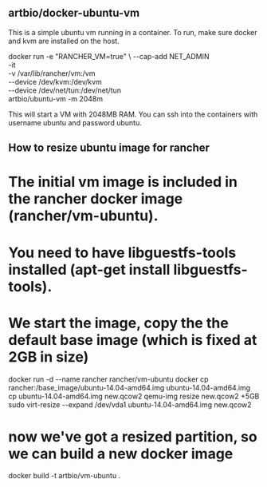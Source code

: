 artbio/docker-ubuntu-vm
-----

This is a simple ubuntu vm running in a container.
To run, make sure docker and kvm are installed on the host.

docker run -e "RANCHER_VM=true" \ 
           --cap-add NET_ADMIN \
           -it \
           -v /var/lib/rancher/vm:/vm \
           --device /dev/kvm:/dev/kvm \
           --device /dev/net/tun:/dev/net/tun \
           artbio/ubuntu-vm -m 2048m

This will start a VM with 2048MB RAM.
You can ssh into the containers with username ubuntu and password ubuntu.


How to resize ubuntu image for rancher
------
# The initial vm image is included in the rancher docker image (rancher/vm-ubuntu).
# You need to have libguestfs-tools installed (apt-get install libguestfs-tools).

# We start the image, copy the the default base image (which is fixed at 2GB in size)
docker run -d --name rancher rancher/vm-ubuntu
docker cp rancher:/base_image/ubuntu-14.04-amd64.img ubuntu-14.04-amd64.img
cp ubuntu-14.04-amd64.img new.qcow2 
qemu-img resize new.qcow2 +5GB
sudo virt-resize --expand /dev/vda1 ubuntu-14.04-amd64.img new.qcow2
# now we've got a resized partition, so we can build a new docker image
docker build -t artbio/vm-ubuntu .
